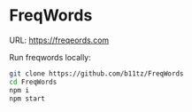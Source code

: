 # FreqWords
URL: https://freqeords.com

Run freqwords locally:
```bash
git clone https://github.com/b11tz/FreqWords
cd FreqWords
npm i
npm start
```